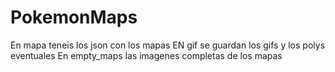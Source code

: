 # PokemonMaps
En mapa teneis los json con los mapas
EN gif se guardan los gifs y los polys eventuales
En empty_maps las imagenes completas de los mapas
